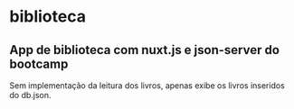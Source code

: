 # biblioteca
## App de biblioteca com nuxt.js e json-server do bootcamp 

Sem implementação da leitura dos livros, apenas exibe os livros inseridos do db.json.
